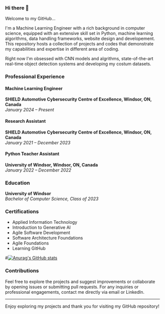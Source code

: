 ### Hi there 👋


Welcome to my GitHub...

I'm a Machine Learning Engineer with a rich background in computer science, equipped with an extensive skill set in Python, machine learning algorithms, data handling frameworks, website design and developement. This repository hosts a collection of projects and codes that demonstrate my capabilities and expertise in different area of coding.

Right now I'm obsessed with CNN models and algrithms, state-of-the-art real-time object detection systems and developing my costum datasets.


### Professional Experience

#### Machine Learning Engineer
**SHIELD Automotive Cybersecurity Centre of Excellence, Windsor, ON, Canada**  
*January 2024 – Present*  

#### Research Assistant
**SHIELD Automotive Cybersecurity Centre of Excellence, Windsor, ON, Canada**  
*January 2021 – December 2023*  

#### Python Teacher Assistant
**University of Windsor, Windsor, ON, Canada**  
*January 2022 – December 2022*  

### Education

**University of Windsor**  
*Bachelor of Computer Science, Class of 2023*

### Certifications

- Applied Information Technology
- Introduction to Generative AI
- Agile Software Development
- Software Architecture Foundations
- Agile Foundations
- Learning GitHub

#[![Anurag's GitHub stats](https://github-readme-stats.vercel.app/api?username=Sararhm)](https://github.com/anuraghazra/github-readme-stats)

### Contributions

Feel free to explore the projects and suggest improvements or collaborate by opening issues or submitting pull requests. For any inquiries or professional engagements, contact me directly via email or LinkedIn.

---

Enjoy exploring my projects and thank you for visiting my GitHub repository!

